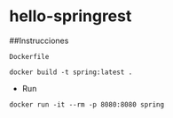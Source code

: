 # hello-springrest

##Instrucciones

`Dockerfile`

```shell
docker build -t spring:latest .
```
* Run
```shell
docker run -it --rm -p 8080:8080 spring
```
